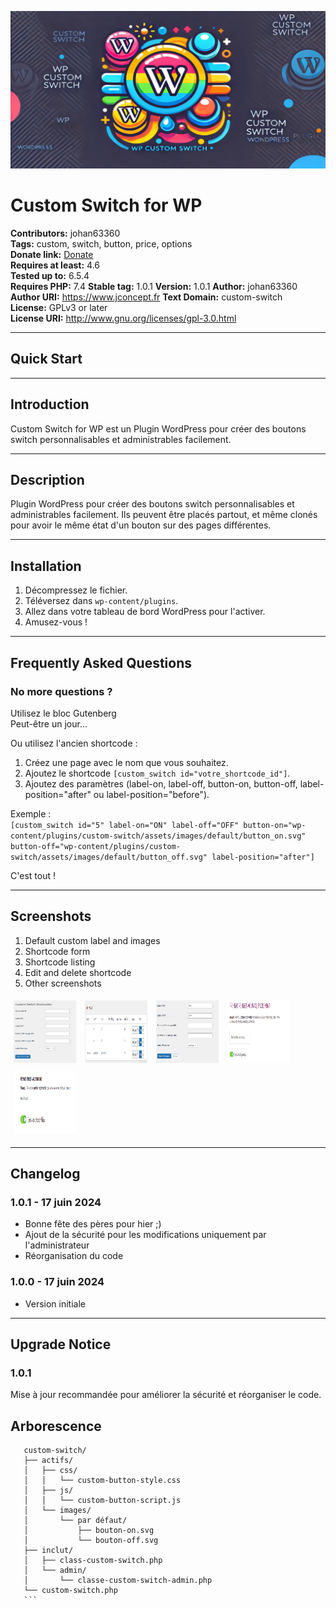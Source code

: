 ![Logo](assets/images/repository-open-graph-template-wp-custom-switch.png)

# Custom Switch for WP

**Contributors:** johan63360  
**Tags:** custom, switch, button, price, options  
**Donate link:** [Donate](https://www.paypal.me/johancoffigniez)  
**Requires at least:** 4.6  
**Tested up to:** 6.5.4  
**Requires PHP:** 7.4
**Stable tag:** 1.0.1
**Version:** 1.0.1
**Author:** johan63360
**Author URI:** https://www.jconcept.fr
**Text Domain:** custom-switch  
**License:** GPLv3 or later  
**License URI:** http://www.gnu.org/licenses/gpl-3.0.html  

---

## Quick Start  

---

## Introduction

Custom Switch for WP est un Plugin WordPress pour créer des boutons switch personnalisables et administrables facilement.

---

## Description

Plugin WordPress pour créer des boutons switch personnalisables et administrables facilement. Ils peuvent être placés partout, et même clonés pour avoir le même état d'un bouton sur des pages différentes.

---

## Installation

1. Décompressez le fichier.
2. Téléversez dans `wp-content/plugins`.
3. Allez dans votre tableau de bord WordPress pour l'activer.
4. Amusez-vous !

---

## Frequently Asked Questions

### No more questions ?

Utilisez le bloc Gutenberg  
Peut-être un jour...

Ou utilisez l'ancien shortcode :

1. Créez une page avec le nom que vous souhaitez.
2. Ajoutez le shortcode `[custom_switch id="votre_shortcode_id"]`.
3. Ajoutez des paramètres (label-on, label-off, button-on, button-off, label-position="after" ou label-position="before").

Exemple :  
`[custom_switch id="5" label-on="ON" label-off="OFF" button-on="wp-content/plugins/custom-switch/assets/images/default/button_on.svg" button-off="wp-content/plugins/custom-switch/assets/images/default/button_off.svg" label-position="after"]`

C'est tout !

---

## Screenshots

1. Default custom label and images
2. Shortcode form
3. Shortcode listing
4. Edit and delete shortcode
5. Other screenshots

<div>
  <img src="./screenshots/1.png" alt="Screenshot 1" width="100" height="100" style="margin: 5px;"/>
  <img src="./screenshots/2.png" alt="Screenshot 2" width="100" height="100" style="margin: 5px;"/>
  <img src="./screenshots/3.png" alt="Screenshot 3" width="100" height="100" style="margin: 5px;"/>
  <img src="./screenshots/4.png" alt="Screenshot 4" width="100" height="100" style="margin: 5px;"/>
  <img src="./screenshots/5.png" alt="Screenshot 5" width="100" height="100" style="margin: 5px;"/>
</div>

---

## Changelog

### 1.0.1 - 17 juin 2024
* Bonne fête des pères pour hier ;)
* Ajout de la sécurité pour les modifications uniquement par l'administrateur
* Réorganisation du code

### 1.0.0 - 17 juin 2024
* Version initiale

---

## Upgrade Notice

### 1.0.1
Mise à jour recommandée pour améliorer la sécurité et réorganiser le code.


## Arborescence

 ```plaintext
    custom-switch/
    ├── actifs/
    │   ├── css/
    │   │   └── custom-button-style.css
    │   ├── js/
    │   │   └── custom-button-script.js
    │   └── images/
    │       └── par défaut/
    │           ├── bouton-on.svg
    │           └── bouton-off.svg
    ├── inclut/
    │   ├── class-custom-switch.php
    │   └── admin/
    │       └── classe-custom-switch-admin.php
    └── custom-switch.php
    ```
